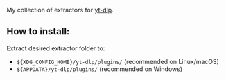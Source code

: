 My collection of extractors for [yt-dlp](https://github.com/yt-dlp/yt-dlp).

## How to install:
Extract desired extractor folder to:
* `${XDG_CONFIG_HOME}/yt-dlp/plugins/` (recommended on Linux/macOS)
* `${APPDATA}/yt-dlp/plugins/` (recommended on Windows)
